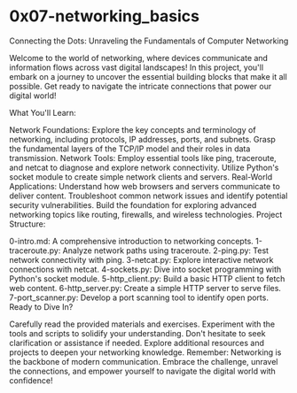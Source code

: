 # 0x07-networking_basics

Connecting the Dots: Unraveling the Fundamentals of Computer Networking

Welcome to the world of networking, where devices communicate and information flows across vast digital landscapes! In this project, you'll embark on a journey to uncover the essential building blocks that make it all possible. Get ready to navigate the intricate connections that power our digital world!

What You'll Learn:

Network Foundations:
Explore the key concepts and terminology of networking, including protocols, IP addresses, ports, and subnets.
Grasp the fundamental layers of the TCP/IP model and their roles in data transmission.
Network Tools:
Employ essential tools like ping, traceroute, and netcat to diagnose and explore network connectivity.
Utilize Python's socket module to create simple network clients and servers.
Real-World Applications:
Understand how web browsers and servers communicate to deliver content.
Troubleshoot common network issues and identify potential security vulnerabilities.
Build the foundation for exploring advanced networking topics like routing, firewalls, and wireless technologies.
Project Structure:

0-intro.md: A comprehensive introduction to networking concepts.
1-traceroute.py: Analyze network paths using traceroute.
2-ping.py: Test network connectivity with ping.
3-netcat.py: Explore interactive network connections with netcat.
4-sockets.py: Dive into socket programming with Python's socket module.
5-http_client.py: Build a basic HTTP client to fetch web content.
6-http_server.py: Create a simple HTTP server to serve files.
7-port_scanner.py: Develop a port scanning tool to identify open ports.
Ready to Dive In?

Carefully read the provided materials and exercises.
Experiment with the tools and scripts to solidify your understanding.
Don't hesitate to seek clarification or assistance if needed.
Explore additional resources and projects to deepen your networking knowledge.
Remember: Networking is the backbone of modern communication. Embrace the challenge, unravel the connections, and empower yourself to navigate the digital world with confidence!
